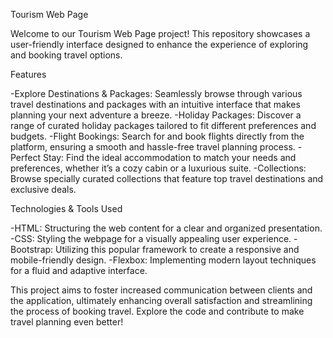 Tourism Web Page

Welcome to our Tourism Web Page project! This repository showcases a user-friendly interface designed to enhance the experience of exploring and booking travel options.

Features

-Explore Destinations & Packages: Seamlessly browse through various travel destinations and packages with an intuitive interface that makes planning your next adventure a breeze.
-Holiday Packages: Discover a range of curated holiday packages tailored to fit different preferences and budgets.
-Flight Bookings: Search for and book flights directly from the platform, ensuring a smooth and hassle-free travel planning process.
-Perfect Stay: Find the ideal accommodation to match your needs and preferences, whether it’s a cozy cabin or a luxurious suite.
-Collections: Browse specially curated collections that feature top travel destinations and exclusive deals.

Technologies & Tools Used

-HTML: Structuring the web content for a clear and organized presentation.
-CSS: Styling the webpage for a visually appealing user experience.
-Bootstrap: Utilizing this popular framework to create a responsive and mobile-friendly design.
-Flexbox: Implementing modern layout techniques for a fluid and adaptive interface.

This project aims to foster increased communication between clients and the application, ultimately enhancing overall satisfaction and streamlining the process of booking travel. Explore the code and contribute to make travel planning even better!
